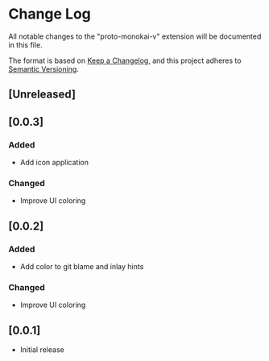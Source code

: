 # Change Log

All notable changes to the "proto-monokai-v" extension will be documented in this file.

The format is based on [Keep a Changelog](https://keepachangelog.com/en/1.1.0/),
and this project adheres to [Semantic Versioning](https://semver.org/spec/v2.0.0.html).

## [Unreleased]

## [0.0.3]

### Added

- Add icon application

### Changed

- Improve UI coloring

## [0.0.2]

### Added

- Add color to git blame and inlay hints

### Changed

- Improve UI coloring

## [0.0.1]

- Initial release
